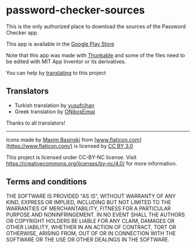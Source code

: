 # password-checker-sources

This is the only authorized place to download the sources of the Password Checker app.

 This app is available in the [Google Play Store](https://play.google.com/store/apps/details?id=com.thunkable.android.redpandadevs.passwordcheck)
 
Note that this app was made with [Thunkable](https://www.thunkable.com) and some of the files need to be edited with MIT App Inventor or its derivatives.

You can help by [translating](.github/CONTRIBUTING.md) to this project

## Translators
* Turkish translation by [yusufcihan](https://community.thunkable.com/u/yusufcihan)
* Greek translation by [ONikosEimai](https://community.thunkable.com/u/ONikosEimai)

Thanks to all translators!

---

Icons made by [Maxim Basinski](https://www.flaticon.com/authors/maxim-basinski) from [www.flaticon.com](https://www.flaticon.com/) is licensed by [CC BY 3.0](http://creativecommons.org/licenses/by/3.0/)

This project is licensed under CC-BY-NC license. Visit https://creativecommons.org/licenses/by-nc/4.0/ for more information.

## Terms and conditions
THE SOFTWARE IS PROVIDED "AS IS", WITHOUT WARRANTY OF ANY KIND, EXPRESS OR IMPLIED, INCLUDING BUT NOT LIMITED TO THE WARRANTIES OF MERCHANTABILITY, FITNESS FOR A PARTICULAR PURPOSE AND NONINFRINGEMENT. IN NO EVENT SHALL THE AUTHORS OR COPYRIGHT HOLDERS BE LIABLE FOR ANY CLAIM, DAMAGES OR OTHER LIABILITY, WHETHER IN AN ACTION OF CONTRACT, TORT OR OTHERWISE, ARISING FROM, OUT OF OR IN CONNECTION WITH THE SOFTWARE OR THE USE OR OTHER DEALINGS IN THE SOFTWARE.
